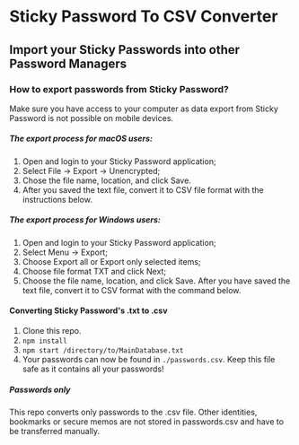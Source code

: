# Sticky Password To CSV Converter
## Import your Sticky Passwords into other Password Managers

### How to export passwords from Sticky Password?
Make sure you have access to your computer as data export from Sticky Password is not possible on mobile devices.

##### The export process for macOS users:

1. Open and login  to your Sticky Password application;
2. Select File → Export → Unencrypted;
3. Chose the file name, location, and click Save. 
4. After you saved the text file, convert it to CSV file format with the instructions below.

##### The export process for Windows users:

1. Open and login to your Sticky Password application;
2. Select Menu → Export;
3. Choose Export all or Export only selected items;
4. Choose file format TXT and click Next;
5. Choose the file name, location, and click Save. After you have saved the text file, convert it to CSV format with the command below.

#### Converting Sticky Password's .txt to .csv

1. Clone this repo.
2. `npm install`
3. `npm start /directory/to/MainDatabase.txt`
4. Your passwords can now be found in `./passwords.csv`. Keep this file safe as it contains all your passwords!

##### Passwords only
This repo converts only passwords to the .csv file. Other identities, bookmarks or secure memos are not stored in passwords.csv and have to be transferred manually.